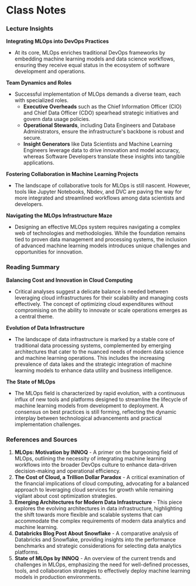 # Class Notes

### Lecture Insights

**Integrating MLOps into DevOps Practices**
- At its core, MLOps enriches traditional DevOps frameworks by embedding machine learning models and data science workflows, ensuring they receive equal status in the ecosystem of software development and operations.

**Team Dynamics and Roles**
- Successful implementation of MLOps demands a diverse team, each with specialized roles.
  - **Executive Overheads** such as the Chief Information Officer (CIO) and Chief Data Officer (CDO) spearhead strategic initiatives and govern data usage policies.
  - **Operational Stewards**, including Data Engineers and Database Administrators, ensure the infrastructure's backbone is robust and secure.
  - **Insight Generators** like Data Scientists and Machine Learning Engineers leverage data to drive innovation and model accuracy, whereas Software Developers translate these insights into tangible applications.

**Fostering Collaboration in Machine Learning Projects**
- The landscape of collaborative tools for MLOps is still nascent. However, tools like Jupyter Notebooks, Nbdev, and DVC are paving the way for more integrated and streamlined workflows among data scientists and developers.

**Navigating the MLOps Infrastructure Maze**
- Designing an effective MLOps system requires navigating a complex web of technologies and methodologies. While the foundation remains tied to proven data management and processing systems, the inclusion of advanced machine learning models introduces unique challenges and opportunities for innovation.

### Reading Summary

**Balancing Cost and Innovation in Cloud Computing**
- Critical analyses suggest a delicate balance is needed between leveraging cloud infrastructures for their scalability and managing costs effectively. The concept of optimizing cloud expenditures without compromising on the ability to innovate or scale operations emerges as a central theme.

**Evolution of Data Infrastructure**
- The landscape of data infrastructure is marked by a stable core of traditional data processing systems, complemented by emerging architectures that cater to the nuanced needs of modern data science and machine learning operations. This includes the increasing prevalence of data lakes and the strategic integration of machine learning models to enhance data utility and business intelligence.

**The State of MLOps**
- The MLOps field is characterized by rapid evolution, with a continuous influx of new tools and platforms designed to streamline the lifecycle of machine learning models from development to deployment. A consensus on best practices is still forming, reflecting the dynamic interplay between technological advancements and practical implementation challenges.

### References and Sources

1. **MLOps: Motivation by INNOQ** - A primer on the burgeoning field of MLOps, outlining the necessity of integrating machine learning workflows into the broader DevOps culture to enhance data-driven decision-making and operational efficiency.
2. **The Cost of Cloud, a Trillion Dollar Paradox** - A critical examination of the financial implications of cloud computing, advocating for a balanced approach to leveraging cloud services for growth while remaining vigilant about cost optimization strategies.
3. **Emerging Architectures for Modern Data Infrastructure** - This piece explores the evolving architectures in data infrastructure, highlighting the shift towards more flexible and scalable systems that can accommodate the complex requirements of modern data analytics and machine learning.
4. **Databricks Blog Post About Snowflake** - A comparative analysis of Databricks and Snowflake, providing insights into the performance benchmarks and strategic considerations for selecting data analytics platforms.
5. **State of MLOps by INNOQ** - An overview of the current trends and challenges in MLOps, emphasizing the need for well-defined processes, tools, and collaboration strategies to effectively deploy machine learning models in production environments.
